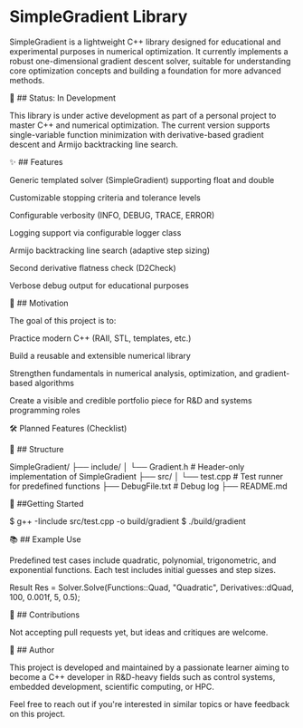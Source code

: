 # SimpleGradient Library

SimpleGradient is a lightweight C++ library designed for educational and experimental purposes in numerical optimization. It currently implements a robust one-dimensional gradient descent solver, suitable for understanding core optimization concepts and building a foundation for more advanced methods.

🚧 ## Status: In Development

This library is under active development as part of a personal project to master C++ and numerical optimization. The current version supports single-variable function minimization with derivative-based gradient descent and Armijo backtracking line search.

✨ ## Features

Generic templated solver (SimpleGradient<T>) supporting float and double

Customizable stopping criteria and tolerance levels

Configurable verbosity (INFO, DEBUG, TRACE, ERROR)

Logging support via configurable logger class

Armijo backtracking line search (adaptive step sizing)

Second derivative flatness check (D2Check)

Verbose debug output for educational purposes

🧠 ## Motivation

The goal of this project is to:

Practice modern C++ (RAII, STL, templates, etc.)

Build a reusable and extensible numerical library

Strengthen fundamentals in numerical analysis, optimization, and gradient-based algorithms

Create a visible and credible portfolio piece for R&D and systems programming roles

🛠 Planned Features (Checklist)



📁 ## Structure

SimpleGradient/
├── include/
│   └── Gradient.h      # Header-only implementation of SimpleGradient
├── src/
│   └── test.cpp        # Test runner for predefined functions
├── DebugFile.txt           # Debug log 
├── README.md

🚀 ##Getting Started

$ g++ -Iinclude src/test.cpp -o build/gradient
$ ./build/gradient

📚 ## Example Use

Predefined test cases include quadratic, polynomial, trigonometric, and exponential functions. Each test includes initial guesses and step sizes.

Result Res = Solver.Solve(Functions::Quad, "Quadratic", Derivatives::dQuad, 100, 0.001f, 5, 0.5);

🤝 ## Contributions

Not accepting pull requests yet, but ideas and critiques are welcome.

🧾 ## Author

This project is developed and maintained by a passionate learner aiming to become a C++ developer in R&D-heavy fields such as control systems, embedded development, scientific computing, or HPC.

Feel free to reach out if you're interested in similar topics or have feedback on this project.
